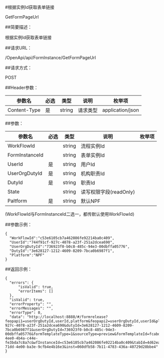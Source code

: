#根据实例Id获取表单链接

GetFormPageUrl

##简要描述：

根据实例Id获取表单链接

##请求URL：

/OpenApi/api/FormInstance/GetFormPageUrl

##请求方式：

POST

##Header参数：

|  参数名 | 必选  | 类型  | 说明  | 枚举项  |
| ------------ | ------------ | ------------ | ------------ | ------------
| Content-Type  |  是 | string  |  请求类型 | application/json

##参数：

|  参数名 | 必选  | 类型  | 说明  | 枚举项  |
| ------------ | ------------ | ------------ | ------------ | ------------
| WorkFlowId  |  | string  | 流程实例Id  |
| FormInstanceId  |   | string  | 表单实例Id  |
| UserId  |  是 | string  | 用户Id|
| UserOrgDutyId  | 是  | string  | 机构职责Id|
| DutyId | 是  | string  | 职责Id|
| State  |   | string  | 读写权限字段(readOnly) |
| Paltform  | 是  | string  | 默认NPF  |

(WorkFlowId与FormInstanceId二选一，都传默认使用WorkFlowId)

##参数示例：

    {
      "WorkFlowId":"c53e6105cb7a462086fe92214ba0c409",
      "UserId":"744f91cf-927c-4078-a23f-251a2dcea690",
      "UserOrgDutyId":"736923f0-b0c8-485c-94e3-00dbffa05776",
      "DutyId":"3e628127-1212-4609-8209-7bca0b6987f1",
      "Platform":"NPF"
    }


##返回示例：

    {
      "errors": {
          "isValid": true,
          "errorItems": []
      },
      "isValid": true,
      "errorProperty": "",
      "errorMessages": "",
      "errorType": 0,
      "data": "http://localhost:8888/#/formrelease?feopapi1=userOrgDutyId,userId,platform&feopapi2=userOrgDutyId,userId&platform=NPF&userId=744f91cf-927c-4078-a23f-251a2dcea690&dutyId=3e628127-1212-4609-8209-7bca0b6987f1&userOrgDutyId=736923f0-b0c8-485c-94e3-00dbffa05776&formTemplateType=1&sourceType=preview&formTemplateId=fcabd43f-4ee0-4b4a-c44e-fe3bda7c8a7c&wfInstanceId=c53e6105cb7a462086fe92214ba0c409&tabId=4d62ead2-71dd-4e00-ba3e-9cfb4e4b16e3&inst=060dfb58-7b11-4783-436a-40729d28bbe4"
    }
